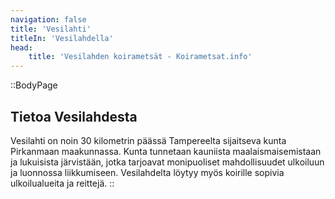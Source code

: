 ```yaml
---
navigation: false
title: 'Vesilahti'
titleIn: 'Vesilahdella'
head:
    title: 'Vesilahden koirametsät - Koirametsat.info'
---
```


::BodyPage
## Tietoa Vesilahdesta
Vesilahti on noin 30 kilometrin päässä Tampereelta sijaitseva kunta Pirkanmaan maakunnassa. Kunta tunnetaan kauniista maalaismaisemistaan ja lukuisista järvistään, jotka tarjoavat monipuoliset mahdollisuudet ulkoiluun ja luonnossa liikkumiseen. Vesilahdelta löytyy myös koirille sopivia ulkoilualueita ja reittejä.
::